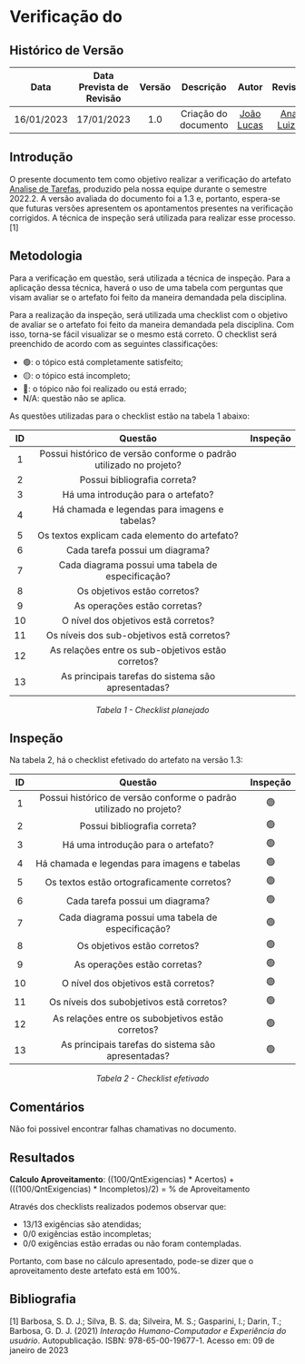 # Verificação do 
## <a>Histórico de Versão</a>
|    Data    | Data Prevista de Revisão | Versão |      Descrição       |                   Autor                    |         Revisor          |
| :--------: | :----------------------: | :----: | :------------------: | :----------------------------------------: | :----------------------: |
| 16/01/2023 |        17/01/2023        |  1.0   | Criação do documento | [João Lucas](https://github.com/HacKairos) | [Ana Luiza](https://github.com/AnHoff) |

## <a>Introdução</a>
O presente documento tem como objetivo realizar a verificação do artefato [Analise de Tarefas](../../Tarefas/Analise.md), produzido pela nossa equipe durante o semestre 2022.2. A versão avaliada do documento foi a 1.3 e, portanto, espera-se que futuras versões apresentem os apontamentos presentes na verificação corrigidos. A técnica de inspeção será utilizada para realizar esse processo. [1]

## <a>Metodologia</a>
Para a verificação em questão, será utilizada a técnica de inspeção. Para a aplicação dessa técnica, haverá o uso de uma tabela com perguntas que visam avaliar se o artefato foi feito da maneira demandada pela disciplina.

Para a realização da inspeção, será utilizada uma checklist com o objetivo de avaliar se o artefato foi feito da maneira demandada pela disciplina. Com isso, torna-se fácil visualizar se o mesmo está correto. O checklist será preenchido de acordo com as seguintes classificações:

* 🟢: o tópico está completamente satisfeito;
* 🟡: o tópico está incompleto;
* 🔴: o tópico não foi realizado ou está errado;
* N/A: questão não se aplica.

As questões utilizadas para o checklist estão na tabela 1 abaixo:

<center>

|  ID   |                              Questão                               | Inspeção |
| :---: | :----------------------------------------------------------------: | :------: |
|   1   | Possui histórico de versão conforme o padrão utilizado no projeto? |          |
|   2   |                    Possui bibliografia correta?                    |          |
|   3   |                 Há uma introdução para o artefato?                 |          |
|   4   |            Há chamada e legendas para imagens e tabelas?           |          |
|   5   |             Os textos explicam cada elemento do artefato?          |          |
|   6   |                  Cada tarefa possui um diagrama?                   |          |
|   7   |         Cada diagrama possui uma tabela de especificação?          |          |
|   8   |                    Os objetivos estão corretos?                    |          |
|   9   |                    As operações estão corretas?                    |          |
|  10   |                O nível dos objetivos estã corretos?                |          |
|  11   |             Os níveis dos sub-objetivos estã corretos?             |          |
|  12   |         As relações entre os sub-objetivos estão corretos?         |          |
|  13   | As principais tarefas do sistema são apresentadas?                 |          |

*Tabela 1 - Checklist planejado*

</center>

## <a>Inspeção</a>

Na tabela 2, há o checklist efetivado do artefato na versão 1.3:

<center>

|  ID   |                              Questão                               | Inspeção |
| :---: | :----------------------------------------------------------------: | :------: |
|   1   | Possui histórico de versão conforme o padrão utilizado no projeto? |    🟢    |
|   2   |                    Possui bibliografia correta?                    |    🟢    |
|   3   |                 Há uma introdução para o artefato?                 |    🟢    |
|   4   |            Há chamada e legendas para imagens e tabelas            |    🟢    |
|   5   |             Os textos estão ortograficamente corretos?             |    🟢    |
|   6   |                  Cada tarefa possui um diagrama?                   |    🟢    |
|   7   |         Cada diagrama possui uma tabela de especificação?          |    🟢    |
|   8   |                    Os objetivos estão corretos?                    |    🟢    |
|   9   |                    As operações estão corretas?                    |    🟢    |
|  10   |                O nível dos objetivos estã corretos?                |    🟢    |
|  11   |             Os níveis dos subobjetivos estã corretos?              |    🟢    |
|  12   |         As relações entre os subobjetivos estão corretos?          |    🟢    |
|  13   | As principais tarefas do sistema são apresentadas?                 |    🟢    |

  
*Tabela 2 - Checklist efetivado*

</center>

## <a>Comentários</a>
Não foi possivel encontrar falhas chamativas no documento.

## <a>Resultados</a>
<a>**Calculo Aproveitamento**</a>: ((100/QntExigencias) * Acertos) + (((100/QntExigencias) * Incompletos)/2) = % de Aproveitamento

Através dos checklists realizados podemos observar que:

* 13/13 exigências são atendidas;
* 0/0 exigências estão incompletas;
* 0/0 exigências estão erradas ou não foram contempladas.

Portanto, com base no cálculo apresentado, pode-se dizer que o aproveitamento deste artefato está em 100%.

## <a>Bibliografia</a>

[1] Barbosa, S. D. J.; Silva, B. S. da; Silveira, M. S.; Gasparini, I.; Darin, T.; Barbosa, G. D. J. (2021) _Interação Humano-Computador e Experiência do usuário_. Autopublicação. ISBN: 978-65-00-19677-1. Acesso em: 09 de janeiro de 2023